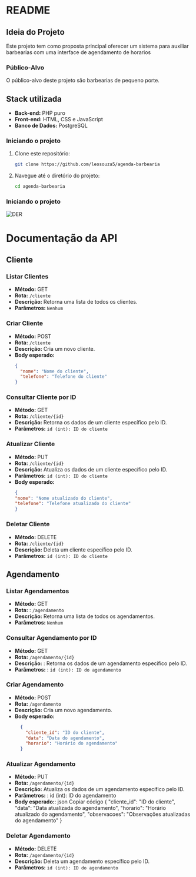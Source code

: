 # README

## Ideia do Projeto

Este projeto tem como proposta principal oferecer um sistema para auxiliar barbearias com uma interface de agendamento de horarios


### Público-Alvo

O público-alvo deste projeto são barbearias de pequeno porte.

## Stack utilizada

- **Back-end:** PHP puro
- **Front-end:** HTML, CSS e JavaScript
- **Banco de Dados:** PostgreSQL

### Iniciando o projeto

1. Clone este repositório:
   ```bash
   git clone https://github.com/leosouza5/agenda-barbearia
   ```
2. Navegue até o diretório do projeto:
   ```bash
   cd agenda-barbearia
   ```

### Iniciando o projeto

![DER](https://github.com/user-attachments/assets/da967335-a455-4798-b296-6cd68f0c8ef3)


# Documentação da API

## Cliente

### Listar Clientes
- **Método:** GET
- **Rota:** `/cliente`
- **Descrição:** Retorna uma lista de todos os clientes.
- **Parâmetros:** `Nenhum`

### Criar Cliente
- **Método:** POST
- **Rota:** `/cliente`
- **Descrição:** Cria um novo cliente.
- **Body esperado:**
  ```json
  {
    "nome": "Nome do cliente",
    "telefone": "Telefone do cliente"
  }
  
### Consultar Cliente por ID
- **Método:**  GET
- **Rota:**  `/cliente/{id}`
- **Descrição:**  Retorna os dados de um cliente específico pelo ID.
- **Parâmetros:**  `id (int): ID do cliente`


### Atualizar Cliente
- **Método:**  PUT
- **Rota:**  `/cliente/{id}`
- **Descrição:**  Atualiza os dados de um cliente específico pelo ID.
- **Parâmetros:**  `id (int): ID do cliente`
- **Body esperado:**
  ```json
  {
  "nome": "Nome atualizado do cliente",
  "telefone": "Telefone atualizado do cliente"
  }
  
  
### Deletar Cliente
- **Método:**  DELETE
- **Rota:**  `/cliente/{id}`
- **Descrição:**  Deleta um cliente específico pelo ID.
- **Parâmetros:** 
 `id (int): ID do cliente`
 
 
## Agendamento

### Listar Agendamentos
- **Método:**  GET
- **Rota:** : `/agendamento`
- **Descrição:**  Retorna uma lista de todos os agendamentos.
- **Parâmetros:**  `Nenhum`


### Consultar Agendamento por ID
- **Método:**  GET
- **Rota:**  `/agendamento/{id}`
- **Descrição:** : Retorna os dados de um agendamento específico pelo ID.
- **Parâmetros:** :
`id (int): ID do agendamento`


### Criar Agendamento
- **Método:**  POST
- **Rota:**  `/agendamento`
- **Descrição:** Cria um novo agendamento.
- **Body esperado:**
  ```json 
    {
      "cliente_id": "ID do cliente",
      "data": "Data do agendamento",
      "horario": "Horário do agendamento"
    }


### Atualizar Agendamento

- **Método:** PUT
- **Rota:** `/agendamento/{id}`
- **Descrição:** Atualiza os dados de um agendamento específico pelo ID.
- **Parâmetros:** :
id (int): ID do agendamento
- **Body esperado:**:
json
Copiar código
{
  "cliente_id": "ID do cliente",
  "data": "Data atualizada do agendamento",
  "horario": "Horário atualizado do agendamento",
  "observacoes": "Observações atualizadas do agendamento"
}
### Deletar Agendamento
- **Método:** DELETE
- **Rota:** `/agendamento/{id}`
- **Descrição:** Deleta um agendamento específico pelo ID.
- **Parâmetros:** 
`id (int): ID do agendamento`



